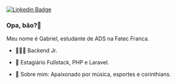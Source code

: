 [![Linkedin Badge](https://camo.githubusercontent.com/bcc835f89077daa2ecf5d7eefd1d1c1a3a3db99f380559a5f67d56b05875b44a/68747470733a2f2f696d672e736869656c64732e696f2f62616467652f2d4c696e6b6564496e2d626c75653f7374796c653d666c61742d737175617265266c6f676f3d4c696e6b6564696e266c6f676f436f6c6f723d7768697465266c696e6b3d68747470733a2f2f7777772e6c696e6b6564696e2e636f6d2f696e2f64617669642d73616e746f732d6134383230343162322f)](https://www.linkedin.com/in/gabriel-goulart-a17b12184/)

### Opa, bão?👋

Meu nome é Gabriel, estudante de ADS na Fatec Franca.

-   👨🏻‍💻 Backend Jr.

-   📰  Estagiário Fullstack, PHP e Laravel.
-   💬  Sobre mim: Apaixonado por música, esportes e corinthians.
